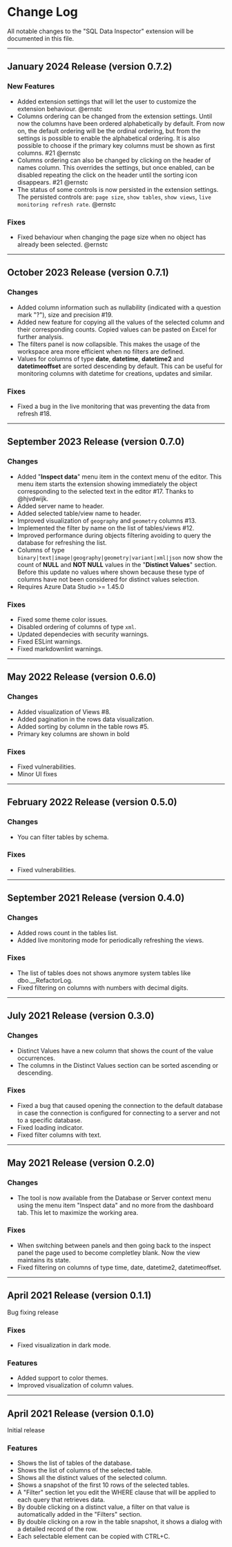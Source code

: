 # Change Log

All notable changes to the "SQL Data Inspector" extension will be documented in this file.

---

## January 2024 Release (version 0.7.2)

### New Features

* Added extension settings that will let the user to customize the extension behaviour. @ernstc 
* Columns ordering can be changed from the extension settings. Until now the columns have been ordered alphabetically by default. From now on, the default ordering will be the ordinal ordering, but from the settings is possible to enable the alphabetical ordering. It is also possible to choose if the primary key columns must be shown as first columns. #21 @ernstc 
* Columns ordering can also be changed by clicking on the header of names column. This overrides the settings, but once enabled, can be disabled repeating the click on the header until the sorting icon disappears. #21 @ernstc
* The status of some controls is now persisted in the extension settings. The persisted controls are: `page size`, `show tables`, `show views`, `live monitoring refresh rate`. @ernstc 

### Fixes

* Fixed behaviour when changing the page size when no object has already been selected. @ernstc 

---

## October 2023 Release (version 0.7.1)

### Changes

* Added column information such as nullability (indicated with a question mark "?"), size and precision #19.
* Added new feature for copying all the values of the selected column and their corresponding counts. Copied values can be pasted on Excel for further analysis.
* The filters panel is now collapsible. This makes the usage of the workspace area more efficient when no filters are defined.
* Values for columns of type **date**, **datetime**, **datetime2** and **datetimeoffset** are sorted descending by default. This can be useful for monitoring columns with datetime for creations, updates and similar.

### Fixes

* Fixed a bug in the live monitoring that was preventing the data from refresh #18.

---

## September 2023 Release (version 0.7.0)

### Changes

* Added "**Inspect data**" menu item in the context menu of the editor. This menu item starts the extension showing immediately the object corresponding to the selected text in the editor #17. Thanks to @hjvdwijk.
* Added server name to header.
* Added selected table/view name to header.
* Improved visualization of `geography` and `geometry` columns #13.
* Implemented the filter by name on the list of tables/views #12.
* Improved performance during objects filtering avoiding to query the database for refreshing the list.
* Columns of type `binary|text|image|geography|geometry|variant|xml|json` now show the count of **NULL** and **NOT NULL** values in the "**Distinct Values**" section. Before this update no values where shown because these type of columns have not been considered for distinct values selection.
* Requires Azure Data Studio >= 1.45.0

### Fixes

* Fixed some theme color issues.
* Disabled ordering of columns of type `xml`.
* Updated dependecies with security warnings.
* Fixed ESLint warnings.
* Fixed markdownlint warnings.

---

## May 2022 Release (version 0.6.0)

### Changes

* Added visualization of Views #8.
* Added pagination in the rows data visualization.
* Added sorting by column in the table rows #5.
* Primary key columns are shown in bold

### Fixes

* Fixed vulnerabilities.
* Minor UI fixes

---

## February 2022 Release (version 0.5.0)

### Changes

* You can filter tables by schema.

### Fixes

* Fixed vulnerabilities.

---

## September 2021 Release (version 0.4.0)

### Changes

* Added rows count in the tables list.
* Added live monitoring mode for periodically refreshing the views.

### Fixes

* The list of tables does not shows anymore system tables like dbo.__RefactorLog.
* Fixed filtering on columns with numbers with decimal digits.

---

## July 2021 Release (version 0.3.0)

### Changes

* Distinct Values have a new column that shows the count of the value occurrences.
* The columns in the Distinct Values section can be sorted ascending or descending.

### Fixes

* Fixed a bug that caused opening the connection to the default database in case the connection is configured for connecting to a server and not to a specific database.
* Fixed loading indicator.
* Fixed filter columns with text.

---

## May 2021 Release (version 0.2.0)

### Changes

* The tool is now available from the Database or Server context menu using the menu item "Inspect data" and no more from the dashboard tab. This let to maximize the working area.

### Fixes

* When switching between panels and then going back to the inspect panel the page used to become completley blank. Now the view maintains its state.
* Fixed filtering on columns of type time, date, datetime2, datetimeoffset.

---

## April 2021 Release (version 0.1.1)

Bug fixing release

### Fixes

* Fixed visualization in dark mode.

### Features

* Added support to color themes.
* Improved visualization of column values.

---

## April 2021 Release (version 0.1.0)

Initial release

### Features

* Shows the list of tables of the database.
* Shows the list of columns of the selected table.
* Shows all the distinct values of the selected column.
* Shows a snapshot of the first 10 rows of the selected tables.
* A "Filter" section let you edit the WHERE clause that will be applied to each query that retrieves data.
* By double clicking on a distinct value, a filter on that value is automatically added in the "Filters" section.
* By double clicking on a row in the table snapshot, it shows a dialog with a detailed record of the row.
* Each selectable element can be copied with CTRL+C.
